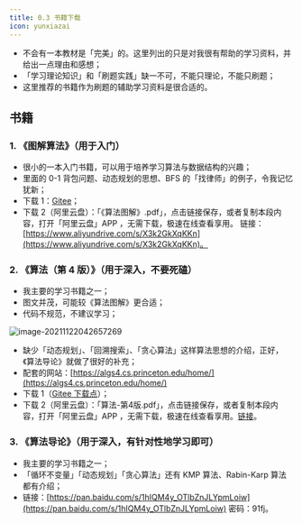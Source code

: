 ```yaml
---
title: 0.3 书籍下载
icon: yunxiazai
---
```


<!-- 书籍下载 -->

+ 不会有一本教材是「完美」的。这里列出的只是对我很有帮助的学习资料，并给出一点理由和感想；
+ 「学习理论知识」和「刷题实践」缺一不可，不能只理论，不能只刷题；
+ 这里推荐的书籍作为刷题的辅助学习资料是很合适的。

## 书籍

### 1. 《图解算法》（用于入门）

+ 很小的一本入门书籍，可以用于培养学习算法与数据结构的兴趣；
+ 里面的 0-1 背包问题、动态规划的思想、BFS 的「找律师」的例子，令我记忆犹新；
+ 下载 1：[Gitee](https://gitee.com/liweiwei1419/books/blob/master/algo/%E3%80%8A%E7%AE%97%E6%B3%95%E5%9B%BE%E8%A7%A3%E3%80%8B.pdf)；
+ 下载 2（阿里云盘）：「《算法图解》.pdf」，点击链接保存，或者复制本段内容，打开「阿里云盘」APP ，无需下载，极速在线查看享用。
链接：[https://www.aliyundrive.com/s/X3k2GkXqKKn](https://www.aliyundrive.com/s/X3k2GkXqKKn)。

### 2. 《算法（第 4 版）》（用于深入，不要死磕）

+ 我主要的学习书籍之一；
+ 图文并茂，可能较《算法图解》更合适；
+ 代码不规范，不建议学习；

![image-20211122042657269](https://tva1.sinaimg.cn/large/008i3skNgy1gwnfhepdlxj318e0iygqe.jpg)

+ 缺少「动态规划」、「回溯搜索」、「贪心算法」这样算法思想的介绍，正好，《算法导论》就做了很好的补充；
+ 配套的网站：[https://algs4.cs.princeton.edu/home/](https://algs4.cs.princeton.edu/home/)
+ 下载 1（[Gitee 下载点](https://gitee.com/liweiwei1419/books/blob/master/algo/%E7%AE%97%E6%B3%95-%E7%AC%AC4%E7%89%88.pdf)）；
+ 下载 2（阿里云盘）：「算法-第4版.pdf」，点击链接保存，或者复制本段内容，打开「阿里云盘」APP ，无需下载，极速在线查看享用。[链接](https://www.aliyundrive.com/s/k8gkzU3QTGo)。

### 3. 《算法导论》（用于深入，有针对性地学习即可）

+ 我主要的学习书籍之一；
+ 「循环不变量」「动态规划」「贪心算法」还有 KMP 算法、Rabin-Karp 算法都有介绍；
+ 链接：[https://pan.baidu.com/s/1hIQM4y_OTlbZnJLYpmLoiw](https://pan.baidu.com/s/1hIQM4y_OTlbZnJLYpmLoiw)
密码：91fj。

